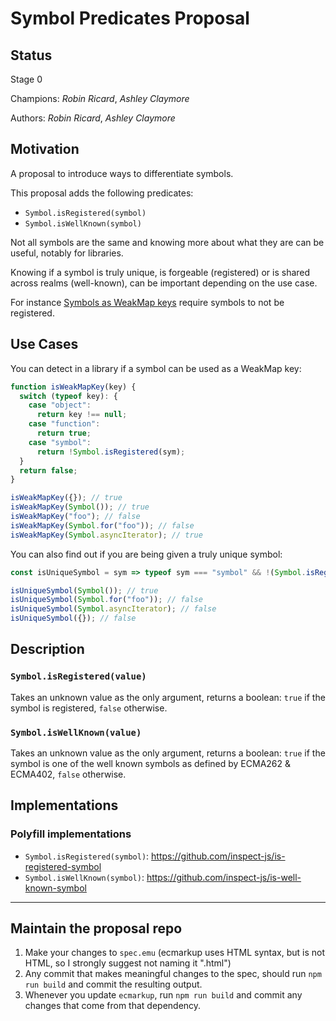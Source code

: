 # Symbol Predicates Proposal

## Status

Stage 0

Champions: _Robin Ricard_, _Ashley Claymore_

Authors: _Robin Ricard_, _Ashley Claymore_

## Motivation

A proposal to introduce ways to differentiate symbols.

This proposal adds the following predicates:

- `Symbol.isRegistered(symbol)`
- `Symbol.isWellKnown(symbol)`

Not all symbols are the same and knowing more about what they are can be useful, notably for libraries.

Knowing if a symbol is truly unique, is forgeable (registered) or is shared across realms (well-known), can be important depending on the use case.

For instance [Symbols as WeakMap keys] require symbols to not be registered.

[Symbols as WeakMap keys]: https://github.com/tc39/proposal-symbols-as-weakmap-keys

## Use Cases

You can detect in a library if a symbol can be used as a WeakMap key:

```js
function isWeakMapKey(key) {
  switch (typeof key): {
    case "object":
      return key !== null;
    case "function":
      return true;
    case "symbol":
      return !Symbol.isRegistered(sym);
  }
  return false;
}

isWeakMapKey({}); // true
isWeakMapKey(Symbol()); // true
isWeakMapKey("foo"); // false
isWeakMapKey(Symbol.for("foo")); // false
isWeakMapKey(Symbol.asyncIterator); // true
```

You can also find out if you are being given a truly unique symbol:

```js
const isUniqueSymbol = sym => typeof sym === "symbol" && !(Symbol.isRegistered(sym) || Symbol.isWellKnown(sym));

isUniqueSymbol(Symbol()); // true
isUniqueSymbol(Symbol.for("foo")); // false
isUniqueSymbol(Symbol.asyncIterator); // false
isUniqueSymbol({}); // false
```

## Description

### `Symbol.isRegistered(value)`

Takes an unknown value as the only argument, returns a boolean: `true` if the symbol is registered, `false` otherwise.

### `Symbol.isWellKnown(value)`

Takes an unknown value as the only argument, returns a boolean: `true` if the symbol is one of the well known symbols as defined by ECMA262 & ECMA402, `false` otherwise.

## Implementations

### Polyfill implementations

- `Symbol.isRegistered(symbol)`: https://github.com/inspect-js/is-registered-symbol
- `Symbol.isWellKnown(symbol)`: https://github.com/inspect-js/is-well-known-symbol

---

## Maintain the proposal repo

  1. Make your changes to `spec.emu` (ecmarkup uses HTML syntax, but is not HTML, so I strongly suggest not naming it ".html")
  1. Any commit that makes meaningful changes to the spec, should run `npm run build` and commit the resulting output.
  1. Whenever you update `ecmarkup`, run `npm run build` and commit any changes that come from that dependency.

  [explainer]: https://github.com/tc39/how-we-work/blob/HEAD/explainer.md
